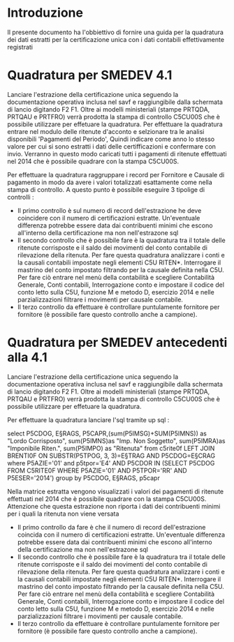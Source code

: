 # Introduzione
Il presente documento ha l'obbiettivo di fornire una guida per la quadratura dei dati estratti per la certificazione unica con i dati contabili effettivamente registrati

# Quadratura per SMEDEV  4.1
Lanciare l'estrazione della certificazione unica seguendo la documentazione operativa inclusa nel savf e raggiungibile dalla schermata di lancio digitando F2 F1.
Oltre ai modelli ministeriali (stampe PRTQDA, PRTQAU e PRTFRO) verrà prodotta la stampa di controllo C5CU00S che è possibile utilizzare per effetuare la quadratura.
Per effettuare la quadratura entrare nel modulo delle ritenute d'acconto e selzionare tra le analisi disponibili 'Pagamenti del Periodo', Quindi indicare come anno lo stesso valore per cui si sono estratti i dati delle certifficazioni e confermare con invio. Verranno in questo modo caricati tutti i pagamenti di ritenute effettuati nel 2014 che è possibile quadrare con la stampa C5CU00S.

Per effettuare la quadratura raggruppare i record per Fornitore e Causale di pagamento in modo da avere i valori totalizzati esattamente come nella stampa di controllo. A questo punto è possibile eseguire 3 tipolige di controlli : 
* Il primo controllo è sul numero di record dell'estrazione he deve coincidere con il numero di certificazioni estratte. Un'eventuale differenza potrebbe essere data dai contribuenti minimi che escono all'interno della certificazione ma non nell'estrazone sql
* Il secondo controllo che è possibile fare è la quadratura tra il totale delle ritenute corrisposte e il saldo dei movimenti del conto contabile di rilevazione della ritenuta. Per fare questa quadratura analizzare i conti e la causali contabili impostate negli elementi C5U RITEN*. Interrogare il mastrino del conto impostato filtrando per la causale definita nella C5U. Per fare ciò entrare nel menù della contabilità e scegliere Contabilità Generale, Conti contabili, Interrogazione conto e impostare il codice del conto letto sulla C5U, funzione M e metodo D, esercizio 2014 e nelle parzializzazioni filtrare i movimenti per causale contabile.
* Il terzo controllo da effettuare è controllare puntulamente fornitore per fornitore (è possibile fare questo controllo anche a  campione).



# Quadratura per SMEDEV antecedenti alla 4.1
Lanciare l'estrazione della certificazione unica seguendo la documentazione operativa inclusa nel savf e raggiungibile dalla schermata di lancio digitando F2 F1.
Oltre ai modelli ministeriali (stampe PRTQDA, PRTQAU e PRTFRO) verrà prodotta la stampa di controllo C5CU00S che è possibile utilizzare per effetuare la quadratura.

Per effettuare la quadratura lanciare l'sql tramite up sql : 

select P5CDOG, E§RAGS, P5CAPR,(sum(P5IMSG)+SUM(P5IMNS)) as "Lordo Corrisposto",  sum(P5IMNS)as "Imp. Non Soggetto", sum(P5IMRA)as "Imponibile Riten.", sum(P5IMPO) as "Ritenuta"   from c5rite0f LEFT JOIN BRENTI0F ON SUBSTR(P5TPOG, 3, 3)=E§TRAG AND P5CDOG=E§CRAG where P5AZIE='01' and p5tpor='E4' AND P5CDOR IN (SELECT P5CDOG FROM C5RITE0F WHERE P5AZIE='01' AND P5TPOR='RR' AND P5ESER='2014') group by P5CDOG, E§RAGS, p5capr

Nella matrice estratta vengono visualizzati i valori dei pagamenti di ritenute effettuati nel 2014 che è possibile quadrare con la stampa C5CU00S. Attenzione che questa estrazione non riporta i dati dei contribuenti minimi per i quali la ritenuta non viene versata
* Il primo controllo da fare è che il numero di record dell'estrazione coincida con il numero di certificazioni estratte. Un'eventuale differenza potrebbe essere data dai contribuenti minimi che escono all'interno della certificazione ma non nell'estrazone sql
* Il secondo controllo che è possibile fare è la quadratura tra il totale delle ritenute corrisposte e il saldo dei movimenti del conto contabile di rilevazione della ritenuta. Per fare questa quadratura analizzare i conti e la causali contabili impostate negli elementi C5U RITEN*. Interrogare il mastrino del conto impostato filtrando per la causale definita nella C5U. Per fare ciò entrare nel menù della contabilità e scegliere Contabilità Generale, Conti contabili, Interrogazione conto e impostare il codice del conto letto sulla C5U, funzione M e metodo D, esercizio 2014 e nelle parzializzazioni filtrare i movimenti per causale contabile.
* Il terzo controllo da effettuare è controllare puntulamente fornitore per fornitore (è possibile fare questo controllo anche a  campione).


